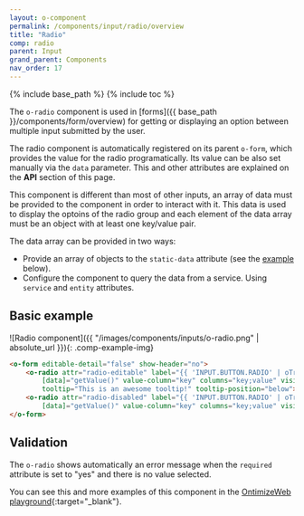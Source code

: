 ```yaml
---
layout: o-component
permalink: /components/input/radio/overview
title: "Radio"
comp: radio
parent: Input
grand_parent: Components
nav_order: 17
---
```


{% include base_path %}
{% include toc %}

The `o-radio` component is used in [forms]({{ base_path }}/components/form/overview) for getting or displaying an option between multiple input submitted by the user.

The radio component is automatically registered on its parent `o-form`, which provides the value for the radio programatically. Its value can be also set manually via the `data` parameter. This and other attributes are explained on the **API** section of this page.

This component is different than most of other inputs, an array of data must be provided to the component in order to interact with it. This data is used to display the optoins of the radio group and each element of the data array must be an object with at least one key/value pair.

The data array can be provided in two ways:
* Provide an array of objects to the `static-data` attribute (see the [example](#basic-example) below).
* Configure the component to query the data from a service. Using `service` and `entity` attributes.

## Basic example
![Radio component]({{ "/images/components/inputs/o-radio.png" | absolute_url }}){: .comp-example-img}

```html
<o-form editable-detail="false" show-header="no">
    <o-radio attr="radio-editable" label="{{ 'INPUT.BUTTON.RADIO' | oTranslate }}" [static-data]="getDataArray()"
        [data]="getValue()" value-column="key" columns="key;value" visible-columns="value" read-only="no" required="yes"
        tooltip="This is an awesome tooltip!" tooltip-position="below"></o-radio>
    <o-radio attr="radio-disabled" label="{{ 'INPUT.BUTTON.RADIO' | oTranslate }}" [static-data]="getDataArray()"
        [data]="getValue()" value-column="key" columns="key;value" visible-columns="value" enabled="no"></o-radio>
</o-form>
```

## Validation
The `o-radio` shows automatically an error message when the `required` attribute is set to "yes" and there is no value selected.

You can see this and more examples of this component in the [OntimizeWeb playground]({{site.playgroundurl}}/main/inputs/radio){:target="_blank"}.
